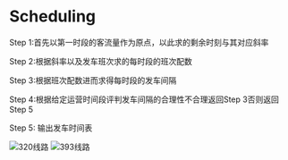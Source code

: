 # Scheduling
Step 1:首先以第一时段的客流量作为原点，以此求的剩余时刻与其对应斜率

Step 2:根据斜率以及发车班次求的每时段的班次配数

Step 3:根据班次配数进而求得每时段的发车间隔

Step 4:根据给定运营时间段评判发车间隔的合理性不合理返回Step 3否则返回Step 5

Step 5: 输出发车时间表

![320线路](https://user-images.githubusercontent.com/18719360/131455014-2790beea-a086-4204-9d1d-3fdb0ab1a390.png)
![393线路](https://user-images.githubusercontent.com/18719360/131455019-8407e410-73c8-4b9f-84f3-f957c235f269.png)

